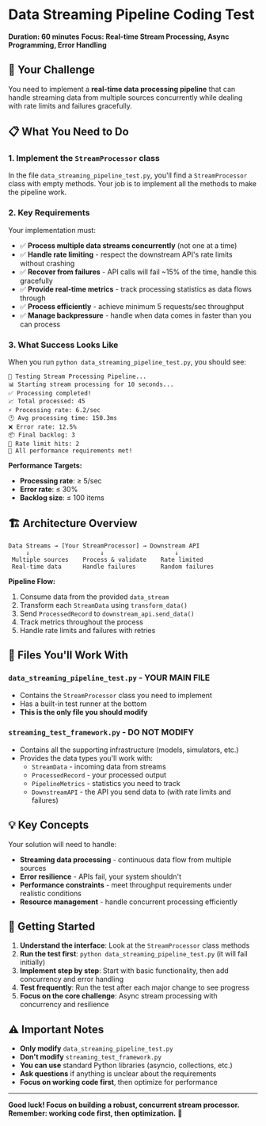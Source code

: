# Data Streaming Pipeline Coding Test

**Duration: 60 minutes**
**Focus: Real-time Stream Processing, Async Programming, Error Handling**

## 🎯 Your Challenge

You need to implement a **real-time data processing pipeline** that can handle streaming data from multiple sources
concurrently while dealing with rate limits and failures gracefully.

## 📋 What You Need to Do

### 1. Implement the `StreamProcessor` class

In the file `data_streaming_pipeline_test.py`, you'll find a `StreamProcessor` class with empty methods. Your job is to
implement all the methods to make the pipeline work.

### 2. Key Requirements

Your implementation must:

- ✅ **Process multiple data streams concurrently** (not one at a time)
- ✅ **Handle rate limiting** - respect the downstream API's rate limits without crashing
- ✅ **Recover from failures** - API calls will fail ~15% of the time, handle this gracefully
- ✅ **Provide real-time metrics** - track processing statistics as data flows through
- ✅ **Process efficiently** - achieve minimum 5 requests/sec throughput
- ✅ **Manage backpressure** - handle when data comes in faster than you can process

### 3. What Success Looks Like

When you run `python data_streaming_pipeline_test.py`, you should see:

```
🚀 Testing Stream Processing Pipeline...
📊 Starting stream processing for 10 seconds...
✅ Processing completed!
📈 Total processed: 45
⚡ Processing rate: 6.2/sec
🕐 Avg processing time: 150.3ms
❌ Error rate: 12.5%
📦 Final backlog: 3
🚦 Rate limit hits: 2
🎉 All performance requirements met!
```

**Performance Targets:**

- **Processing rate**: ≥ 5/sec
- **Error rate**: ≤ 30%
- **Backlog size**: ≤ 100 items

## 🏗️ Architecture Overview

```
Data Streams → [Your StreamProcessor] → Downstream API
     ↓                    ↓                    ↓
 Multiple sources    Process & validate    Rate limited
 Real-time data      Handle failures       Random failures
```

**Pipeline Flow:**
1. Consume data from the provided `data_stream`
2. Transform each `StreamData` using `transform_data()`
3. Send `ProcessedRecord` to `downstream_api.send_data()`
4. Track metrics throughout the process
5. Handle rate limits and failures with retries

## 🔧 Files You'll Work With

### `data_streaming_pipeline_test.py` - **YOUR MAIN FILE**

- Contains the `StreamProcessor` class you need to implement
- Has a built-in test runner at the bottom
- **This is the only file you should modify**

### `streaming_test_framework.py` - **DO NOT MODIFY**

- Contains all the supporting infrastructure (models, simulators, etc.)
- Provides the data types you'll work with:
    - `StreamData` - incoming data from streams
    - `ProcessedRecord` - your processed output
    - `PipelineMetrics` - statistics you need to track
    - `DownstreamAPI` - the API you send data to (with rate limits and failures)

## 💡 Key Concepts

Your solution will need to handle:

- **Streaming data processing** - continuous data flow from multiple sources
- **Error resilience** - APIs fail, your system shouldn't
- **Performance constraints** - meet throughput requirements under realistic conditions
- **Resource management** - handle concurrent processing efficiently

## 🚀 Getting Started

1. **Understand the interface**: Look at the `StreamProcessor` class methods
2. **Run the test first**: `python data_streaming_pipeline_test.py` (it will fail initially)
3. **Implement step by step**: Start with basic functionality, then add concurrency and error handling
4. **Test frequently**: Run the test after each major change to see progress
5. **Focus on the core challenge**: Async stream processing with concurrency and resilience

## ⚠️ Important Notes

- **Only modify** `data_streaming_pipeline_test.py`
- **Don't modify** `streaming_test_framework.py`
- **You can use** standard Python libraries (asyncio, collections, etc.)
- **Ask questions** if anything is unclear about the requirements
- **Focus on working code first**, then optimize for performance

---

**Good luck! Focus on building a robust, concurrent stream processor. Remember: working code first, then optimization.**
🚀
